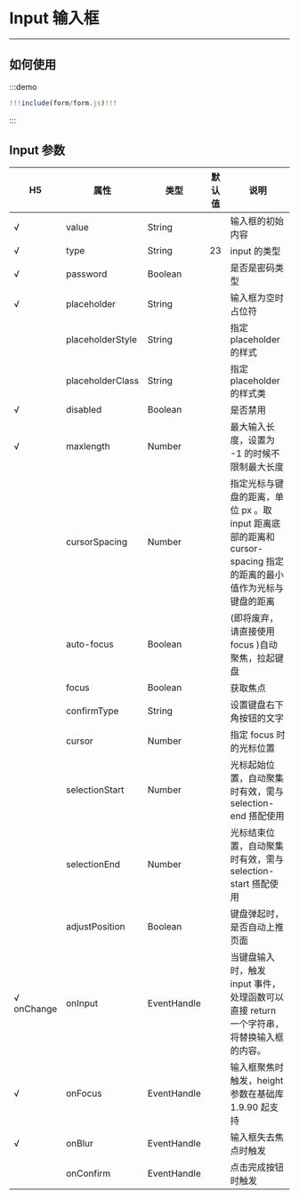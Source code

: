 # Input 输入框

---

## 如何使用

:::demo

```jsx
!!!include(form/form.js)!!!
```

:::

## Input 参数

|      H5        | 属性             | 类型        | 默认值 | 说明                                                                                                            |
| ------------ | ---------------- | ----------- | ------ | --------------------------------------------------------------------------------------------------------------- |
| √            | value             | String      |        | 输入框的初始内容                                                                                                |
| √           | type              | String      | 23     | input 的类型                                                                                                    |
| √            | password          | Boolean       |        | 是否是密码类型                                                                                                  |
| √            | placeholder       | String      |        | 输入框为空时占位符                                                                                              |
|              | placeholderStyle | String      |        | 指定 placeholder 的样式                                                                                         |
|              | placeholderClass | String      |        | 指定 placeholder 的样式类                                                                                       |
| √            | disabled          | Boolean     |        | 是否禁用                                                                                                        |
| √            | maxlength         | Number      |        | 最大输入长度，设置为 -1 的时候不限制最大长度                                                                    |
|              | cursorSpacing    | Number      |        | 指定光标与键盘的距离，单位 px 。取 input 距离底部的距离和 cursor-spacing 指定的距离的最小值作为光标与键盘的距离 |
|              | auto-focus        | Boolean     |        | (即将废弃，请直接使用 focus )自动聚焦，拉起键盘                                                                 |
|              | focus             | Boolean     |        | 获取焦点                                                                                                        |
|              | confirmType      | String      |        | 设置键盘右下角按钮的文字                                                                                        |
|              | cursor            | Number      |        | 指定 focus 时的光标位置                                                                                         |
|              | selectionStart   | Number      |        | 光标起始位置，自动聚集时有效，需与 selection-end 搭配使用                                                       |
|              | selectionEnd     | Number      |        | 光标结束位置，自动聚集时有效，需与 selection-start 搭配使用                                                     |
|              | adjustPosition   | Boolean     |        | 键盘弹起时，是否自动上推页面                                                                                    |
| √ onChange | onInput         | EventHandle |        | 当键盘输入时，触发 input 事件，处理函数可以直接 return 一个字符串，将替换输入框的内容。                         |
| √   | onFocus         | EventHandle |        | 输入框聚焦时触发，height 参数在基础库 1.9.90 起支持                                                             |
| √    | onBlur          | EventHandle |        | 输入框失去焦点时触发                                                                                            |
|              | onConfirm       | EventHandle |        | 点击完成按钮时触发                                                                                              |
